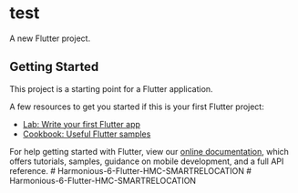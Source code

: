 # test

A new Flutter project.

## Getting Started

This project is a starting point for a Flutter application.

A few resources to get you started if this is your first Flutter project:

- [Lab: Write your first Flutter app](https://flutter.dev/docs/get-started/codelab)
- [Cookbook: Useful Flutter samples](https://flutter.dev/docs/cookbook)

For help getting started with Flutter, view our
[online documentation](https://flutter.dev/docs), which offers tutorials,
samples, guidance on mobile development, and a full API reference.
#   H a r m o n i o u s - 6 - F l u t t e r - H M C - S M A R T R E L O C A T I O N  
 #   H a r m o n i o u s - 6 - F l u t t e r - H M C - S M A R T R E L O C A T I O N  
 